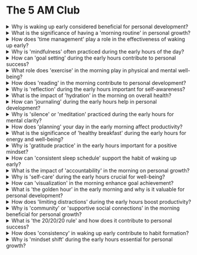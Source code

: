 

# The 5 AM Club

<details>
<summary>Why is waking up early considered beneficial for personal development?</summary>

- Early mornings provide uninterrupted time for self-improvement.

- Waking up early enhances productivity and focus.

- It allows for setting a positive tone for the day.

</details>

<details>
<summary>What is the significance of having a 'morning routine' in personal growth?</summary>

- A morning routine sets a positive tone for the day.

- It can include activities like meditation, exercise, and goal-setting.

- Morning routines establish productive habits.

</details>

<details>
<summary>How does 'time management' play a role in the effectiveness of waking up early?</summary>

- Waking up early allows for better time management and planning.

- It ensures you have a head start on your day's tasks.

- Time management enhances productivity.

</details>

<details>
<summary>Why is 'mindfulness' often practiced during the early hours of the day?</summary>

- Early mornings provide a quiet and peaceful environment for mindfulness.

- Mindfulness reduces stress and enhances focus for the day ahead.

- Morning mindfulness sets a positive mindset.

</details>

<details>
<summary>How can 'goal setting' during the early hours contribute to personal success?</summary>

- Setting and visualizing goals in the morning boosts motivation.

- It provides direction and purpose for the day.

- Goal setting during early hours aligns actions with long-term objectives.

</details>

<details>
<summary>What role does 'exercise' in the morning play in physical and mental well-being?</summary>

- Morning exercise boosts energy levels and mood.

- It kickstarts metabolism and promotes a healthy lifestyle.

- Morning workouts enhance overall well-being.

</details>

<details>
<summary>How does 'reading' in the morning contribute to personal development?</summary>

- Morning reading stimulates the mind and expands knowledge.

- It can include self-improvement and educational materials.

- Morning reading fosters a lifelong learning habit.

</details>

<details>
<summary>Why is 'reflection' during the early hours important for self-awareness?</summary>

- Morning reflection allows for self-assessment and self-awareness.

- It supports personal growth by identifying areas for improvement.

- Reflection helps set daily intentions.

</details>

<details>
<summary>What is the impact of 'hydration' in the morning on overall health?</summary>

- Morning hydration kickstarts bodily functions and improves digestion.

- Drinking water in the morning rehydrates the body after sleep.

- Hydration supports physical and mental well-being.

</details>

<details>
<summary>How can 'journaling' during the early hours help in personal development?</summary>

- Morning journaling allows for self-expression and goal tracking.

- It helps process thoughts and emotions.

- Journaling in the morning fosters self-reflection.

</details>

<details>
<summary>Why is 'silence' or 'meditation' practiced during the early hours for mental clarity?</summary>

- Morning silence or meditation reduces stress and enhances focus.

- It provides a sense of calm and mental clarity for the day.

- Silence fosters mindfulness and presence.

</details>

<details>
<summary>How does 'planning' your day in the early morning affect productivity?</summary>

- Morning planning helps prioritize tasks and set intentions.

- It ensures a clear roadmap for the day ahead.

- Planning in the morning enhances time management.

</details>

<details>
<summary>What is the significance of 'healthy breakfast' during the early hours for energy and well-being?</summary>

- A healthy breakfast fuels the body and brain for the day.

- It provides essential nutrients and sustains energy levels.

- Eating in the morning supports overall health.

</details>

<details>
<summary>Why is 'gratitude practice' in the early hours important for a positive mindset?</summary>

- Morning gratitude practice fosters a positive attitude and appreciation.

- It sets a positive tone for the day and reduces stress.

- Gratitude practice enhances emotional well-being.

</details>

<details>
<summary>How can 'consistent sleep schedule' support the habit of waking up early?</summary>

- A consistent sleep schedule aligns with waking up early naturally.

- It regulates the body's internal clock for better sleep quality.

- Maintaining a routine supports overall sleep health.

</details>

<details>
<summary>What is the impact of 'accountability' in the morning on personal growth?</summary>

- Morning accountability partners or groups provide motivation and support.

- Accountability fosters commitment to personal goals.

- Sharing progress in the morning enhances self-discipline.

</details>

<details>
<summary>Why is 'self-care' during the early hours crucial for well-being?</summary>

- Morning self-care includes activities like grooming and skincare.

- It promotes self-confidence and well-being.

- Self-care rituals set a positive tone for the day.

</details>

<details>
<summary>How can 'visualization' in the morning enhance goal achievement?</summary>

- Morning visualization involves mentally rehearsing desired outcomes.

- It boosts confidence and motivation to work towards goals.

- Visualization aligns actions with aspirations.

</details>

<details>
<summary>What is 'the golden hour' in the early morning and why is it valuable for personal development?</summary>

- The golden hour is the first hour after waking up, ideal for self-improvement.

- It provides a quiet and distraction-free environment for focus.

- The golden hour sets the tone for the entire day.

</details>

<details>
<summary>How does 'limiting distractions' during the early hours boost productivity?</summary>

- Morning distractions can disrupt focus and productivity.

- Limiting distractions during early hours allows for deep work.

- A distraction-free morning supports efficient tasks.

</details>

<details>
<summary>Why is 'community' or 'supportive social connections' in the morning beneficial for personal growth?</summary>

- Morning interactions with a supportive community provide encouragement.

- A sense of belonging and support fosters personal development.

- Morning social connections enhance well-being.

</details>

<details>
<summary>What is 'the 20/20/20 rule' and how does it contribute to personal success?</summary>

- The 20/20/20 rule involves spending 20 minutes on exercise, reflection, and learning in the morning.

- It sets a balanced foundation for personal growth and development.

- The rule ensures a holistic approach to well-being.

</details>

<details>
<summary>How does 'consistency' in waking up early contribute to habit formation?</summary>

- Consistently waking up early forms a habit over time.

- Habitual early rising becomes easier and more natural.

- Consistency fosters discipline and self-control.

</details>

<details>
<summary>Why is 'mindset shift' during the early hours essential for personal growth?</summary>

- A positive mindset shift in the morning promotes a proactive attitude.

- It replaces negativity with optimism and resilience.

- Morning mindset work supports self-improvement.

</details>

